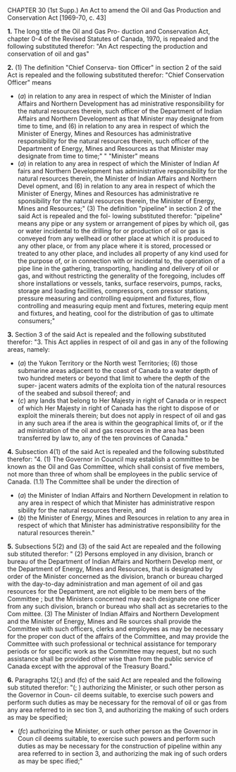 CHAPTER 30 (1st Supp.)
An Act to amend the Oil and Gas
Production and Conservation Act
[1969-70, c. 43]

**1.** The long title of the Oil and Gas Pro-
duction and Conservation Act, chapter 0-4
of the Revised Statutes of Canada, 1970,
is repealed and the following substituted
therefor:
"An Act respecting the production and
conservation of oil and gas"

**2.** (1) The definition "Chief Conserva-
tion Officer" in section 2 of the said Act
is repealed and the following substituted
therefor:
"Chief Conservation Officer" means
  * (_a_) in relation to any area in respect
of which the Minister of Indian Affairs
and Northern Development has ad
ministrative responsibility for the
natural resources therein, such officer
of the Department of Indian Affairs
and Northern Development as that
Minister may designate from time to
time, and
(6) in relation to any area in respect
of which the Minister of Energy, Mines
and Resources has administrative
responsibility for the natural resources
therein, such officer of the Department
of Energy, Mines and Resources as
that Minister may designate from time
to time;"
"
"Minister" means
  * (_a_) in relation to any area in respect
of which the Minister of Indian Af
fairs and Northern Development has
administrative responsibility for the
natural resources therein, the Minister
of Indian Affairs and Northern Devel
opment, and
(6) in relation to any area in respect
of which the Minister of Energy, Mines
and Resources has administrative re
sponsibility for the natural resources
therein, the Minister of Energy, Mines
and Resources;"
(3) The definition "pipeline" in section
2 of the said Act is repealed and the fol-
lowing substituted therefor:
"pipeline" means any pipe or any
system or arrangement of pipes by
which oil, gas or water incidental to
the drilling for or production of oil or
gas is conveyed from any wellhead or
other place at which it is produced to
any other place, or from any place
where it is stored, processed or treated
to any other place, and includes all
property of any kind used for the
purpose of, or in connection with or
incidental to, the operation of a pipe
line in the gathering, transporting,
handling and delivery of oil or gas,
and without restricting the generality
of the foregoing, includes off shore
installations or vessels, tanks, surface
reservoirs, pumps, racks, storage and
loading facilities, compressors, com
pressor stations, pressure measuring
and controlling equipment and fixtures,
flow controlling and measuring equip
ment and fixtures, metering equip
ment and fixtures, and heating, cool
for the distribution of gas to ultimate
consumers;"

**3.** Section 3 of the said Act is repealed
and the following substituted therefor:
"3. This Act applies in respect of oil
and gas in any of the following areas,
namely:
  * (_a_) the Yukon Territory or the North
west Territories;
(6) those submarine areas adjacent to
the coast of Canada to a water depth
of two hundred meters or beyond that
limit to where the depth of the super-
jacent waters admits of the exploita
tion of the natural resources of the
seabed and subsoil thereof; and
  * (_c_) any lands that belong to Her
Majesty in right of Canada or in
respect of which Her Majesty in right
of Canada has the right to dispose of
or exploit the minerals therein;
but does not apply in respect of oil and
gas in any such area if the area is within
the geographical limits of, or if the ad
ministration of the oil and gas resources
in the area has been transferred by law
to, any of the ten provinces of Canada."

**4.** Subsection 4(1) of the said Act is
repealed and the following substituted
therefor:
"4. (1) The Governor in Council may
establish a committee to be known as
the Oil and Gas Committee, which shall
consist of five members, not more than
three of whom shall be employees in the
public service of Canada.
(1.1) The Committee shall be under
the direction of
  * (_a_) the Minister of Indian Affairs
and Northern Development in relation
to any area in respect of which that
Minister has administrative respon
sibility for the natural resources
therein, and
  * (_b_) the Minister of Energy, Mines
and Resources in relation to any area
in respect of which that Minister has
administrative responsibility for the
natural resources therein."

**5.** Subsections 5(2) and (3) of the said
Act are repealed and the following sub
stituted therefor:
" (2) Persons employed in any division,
branch or bureau of the Department of
Indian Affairs and Northern Develop
ment, or the Department of Energy,
Mines and Resources, that is designated
by order of the Minister concerned as the
division, branch or bureau charged with
the day-to-day administration and man
agement of oil and gas resources for the
Department, are not eligible to be mem
bers of the Committee ; but the Ministers
concerned may each designate one officer
from any such division, branch or bureau
who shall act as secretaries to the Com
mittee.
(3) The Minister of Indian Affairs
and Northern Development and the
Minister of Energy, Mines and Re
sources shall provide the Committee
with such officers, clerks and employees
as may be necessary for the proper con
duct of the affairs of the Committee, and
may provide the Committee with such
professional or technical assistance for
temporary periods or for specific work
as the Committee may request, but no
such assistance shall be provided other
wise than from the public service of
Canada except with the approval of the
Treasury Board."

**6.** Paragraphs 12(;) and (fc) of the said
Act are repealed and the following sub
stituted therefor:
"(; ) authorizing the Minister, or such
other person as the Governor in Coun-
cil deems suitable, to exercise such
powers and perform such duties as may
be necessary for the removal of oil or
gas from any area referred to in sec
tion 3, and authorizing the making of
such orders as may be specified;
  * (_fc_) authorizing the Minister, or such
other person as the Governor in Coun
cil deems suitable, to exercise such
powers and perform such duties as may
be necessary for the construction of
pipeline within any area referred to
in section 3, and authorizing the mak
ing of such orders as may be spec
ified;"
